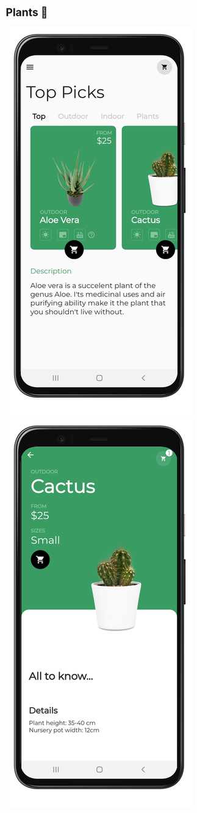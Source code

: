 # Plants 🌵

![alt text](assets/images/Screenshot_20220311-133734_google-pixel4-justblack-portrait.png)
![alt text](assets/images/Screenshot_20220311-133754_google-pixel4-justblack-portrait.png)